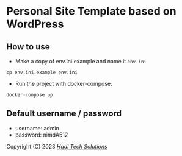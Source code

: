 # Personal Site Template based on WordPress

## How to use
- Make a copy of env.ini.example and name it `env.ini`

```
cp env.ini.example env.ini
```

- Run the project with docker-compose:

```
docker-compose up
```

## Default username / password
- username: admin
- password: nimdA512 


Copyright (C) 2023 *[Hadi Tech Solutions](https://haditechsolutions.ir)*

